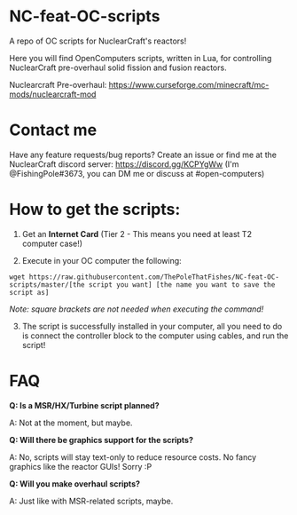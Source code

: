 # NC-feat-OC-scripts #
A repo of OC scripts for NuclearCraft's reactors!

Here you will find OpenComputers scripts, written in Lua, for controlling NuclearCraft pre-overhaul solid fission and fusion reactors.

Nuclearcraft Pre-overhaul: https://www.curseforge.com/minecraft/mc-mods/nuclearcraft-mod

# Contact me #
Have any feature requests/bug reports? Create an issue or find me at the NuclearCraft discord server: https://discord.gg/KCPYgWw (I'm @FishingPole#3673, you can DM me or discuss at #open-computers)

# How to get the scripts: #
1. Get an __Internet Card__ (Tier 2 - This means you need at least T2 computer case!)

2. Execute in your OC computer the following:

`wget https://raw.githubusercontent.com/ThePoleThatFishes/NC-feat-OC-scripts/master/[the script you want] [the name you want to save the script as]`

*Note: square brackets are not needed when executing the command!*

3. The script is successfully installed in your computer, all you need to do is connect the controller block to the computer using cables, and run the script!

# FAQ #
**Q: Is a MSR/HX/Turbine script planned?**

A: Not at the moment, but maybe.

**Q: Will there be graphics support for the scripts?**

A: No, scripts will stay text-only to reduce resource costs. No fancy graphics like the reactor GUIs! Sorry :P

**Q: Will you make overhaul scripts?**

A: Just like with MSR-related scripts, maybe.

